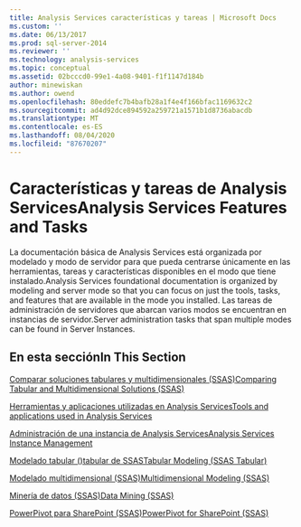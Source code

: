 ```yaml
---
title: Analysis Services características y tareas | Microsoft Docs
ms.custom: ''
ms.date: 06/13/2017
ms.prod: sql-server-2014
ms.reviewer: ''
ms.technology: analysis-services
ms.topic: conceptual
ms.assetid: 02bcccd0-99e1-4a08-9401-f1f1147d184b
author: minewiskan
ms.author: owend
ms.openlocfilehash: 80eddefc7b4bafb28a1f4e4f166bfac1169632c2
ms.sourcegitcommit: ad4d92dce894592a259721a1571b1d8736abacdb
ms.translationtype: MT
ms.contentlocale: es-ES
ms.lasthandoff: 08/04/2020
ms.locfileid: "87670207"
---
```

# <a name="analysis-services-features-and-tasks"></a><span data-ttu-id="1aff1-102">Características y tareas de Analysis Services</span><span class="sxs-lookup"><span data-stu-id="1aff1-102">Analysis Services Features and Tasks</span></span>
  <span data-ttu-id="1aff1-103">La documentación básica de Analysis Services está organizada por modelado y modo de servidor para que pueda centrarse únicamente en las herramientas, tareas y características disponibles en el modo que tiene instalado.</span><span class="sxs-lookup"><span data-stu-id="1aff1-103">Analysis Services foundational documentation is organized by modeling and server mode so that you can focus on just the tools, tasks, and features that are available in the mode you installed.</span></span> <span data-ttu-id="1aff1-104">Las tareas de administración de servidores que abarcan varios modos se encuentran en instancias de servidor.</span><span class="sxs-lookup"><span data-stu-id="1aff1-104">Server administration tasks that span multiple modes can be found in Server Instances.</span></span>  
  
## <a name="in-this-section"></a><span data-ttu-id="1aff1-105">En esta sección</span><span class="sxs-lookup"><span data-stu-id="1aff1-105">In This Section</span></span>  
 [<span data-ttu-id="1aff1-106">Comparar soluciones tabulares y multidimensionales &#40;SSAS&#41;</span><span class="sxs-lookup"><span data-stu-id="1aff1-106">Comparing Tabular and Multidimensional Solutions &#40;SSAS&#41;</span></span>](comparing-tabular-and-multidimensional-solutions-ssas.md)  
  
 [<span data-ttu-id="1aff1-107">Herramientas y aplicaciones utilizadas en Analysis Services</span><span class="sxs-lookup"><span data-stu-id="1aff1-107">Tools and applications used in Analysis Services</span></span>](tools-and-applications-used-in-analysis-services.md)  
  
 [<span data-ttu-id="1aff1-108">Administración de una instancia de Analysis Services</span><span class="sxs-lookup"><span data-stu-id="1aff1-108">Analysis Services Instance Management</span></span>](instances/analysis-services-instance-management.md)  
  
 [<span data-ttu-id="1aff1-109">Modelado tabular &#40;&#41;tabular de SSAS</span><span class="sxs-lookup"><span data-stu-id="1aff1-109">Tabular Modeling &#40;SSAS Tabular&#41;</span></span>](tabular-models/tabular-models-ssas.md)  
  
 [<span data-ttu-id="1aff1-110">Modelado multidimensional &#40;SSAS&#41;</span><span class="sxs-lookup"><span data-stu-id="1aff1-110">Multidimensional Modeling &#40;SSAS&#41;</span></span>](multidimensional-models/multidimensional-models-ssas.md)  
  
 [<span data-ttu-id="1aff1-111">Minería de datos &#40;SSAS&#41;</span><span class="sxs-lookup"><span data-stu-id="1aff1-111">Data Mining &#40;SSAS&#41;</span></span>](data-mining/data-mining-ssas.md)  
  
 [<span data-ttu-id="1aff1-112">PowerPivot para SharePoint &#40;SSAS&#41;</span><span class="sxs-lookup"><span data-stu-id="1aff1-112">PowerPivot for SharePoint &#40;SSAS&#41;</span></span>](power-pivot-sharepoint/power-pivot-for-sharepoint-ssas.md)  
  
  
